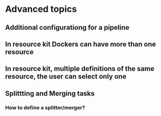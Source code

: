 # Advanced topics

## Additional configurationg for a pipeline

## In resource kit Dockers can have more than one resource

## In resource kit, multiple definitions of the same resource, the user can select only one

## Splittting and Merging tasks

### How to define a splitter/merger?
